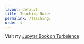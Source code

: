 ```yaml
---
layout: default
title: Teaching Notes
permalink: /teaching/
order: 4
---
```


Visit my [Jupyter Book on Turbulence](https://isgiddy.github.io/intro_to_turbulence/intro.html)
